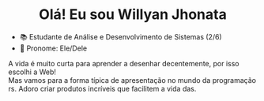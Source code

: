 <div align="center">
   <h1>Olá! Eu sou Willyan Jhonata</h1>
</div>

- 📚 Estudante de Análise e Desenvolvimento de Sistemas (2/6)
- 👯 Pronome: Ele/Dele

A vida é muito curta para aprender a desenhar decentemente, por isso escolhi a Web!<br>
Mas vamos para a forma típica de apresentação no mundo da programação rs. Adoro criar produtos incríveis que facilitem a vida das.
